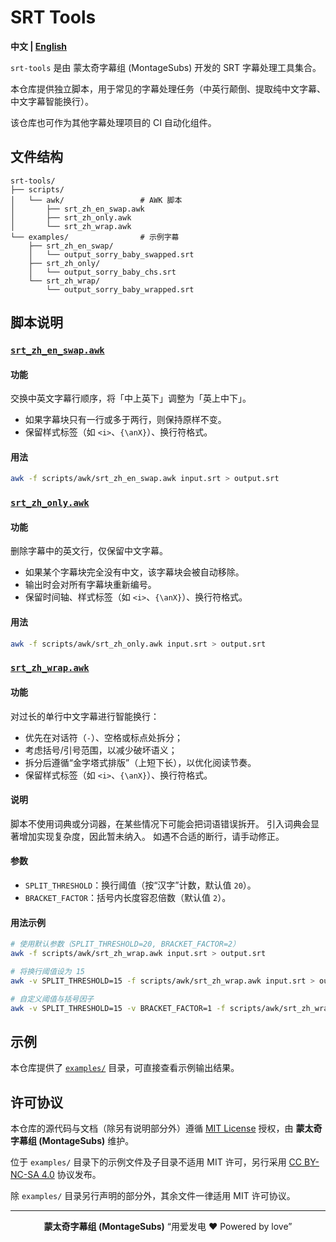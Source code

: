 # SRT Tools

**中文 | [English](./README.en.md)**

`srt-tools` 是由 蒙太奇字幕组 (MontageSubs) 开发的 SRT 字幕处理工具集合。

本仓库提供独立脚本，用于常见的字幕处理任务（中英行颠倒、提取纯中文字幕、中文字幕智能换行）。

该仓库也可作为其他字幕处理项目的 CI 自动化组件。


## 文件结构

```
srt-tools/
├── scripts/
│   └── awk/                 # AWK 脚本
│       ├── srt_zh_en_swap.awk
│       ├── srt_zh_only.awk
│       └── srt_zh_wrap.awk
└── examples/                # 示例字幕
    ├── srt_zh_en_swap/
    │   └── output_sorry_baby_swapped.srt
    ├── srt_zh_only/
    │   └── output_sorry_baby_chs.srt
    └── srt_zh_wrap/
        └── output_sorry_baby_wrapped.srt
```



## 脚本说明

### [`srt_zh_en_swap.awk`](scripts/awk/srt_zh_en_swap.awk)

#### 功能
交换中英文字幕行顺序，将「中上英下」调整为「英上中下」。
- 如果字幕块只有一行或多于两行，则保持原样不变。
- 保留样式标签（如 `<i>`、`{\anX}`）、换行符格式。

#### 用法
```bash
awk -f scripts/awk/srt_zh_en_swap.awk input.srt > output.srt
```


### [`srt_zh_only.awk`](scripts/awk/srt_zh_only.awk)

#### 功能
删除字幕中的英文行，仅保留中文字幕。
- 如果某个字幕块完全没有中文，该字幕块会被自动移除。
- 输出时会对所有字幕块重新编号。
- 保留时间轴、样式标签（如 `<i>`、`{\anX}`）、换行符格式。

#### 用法
```bash
awk -f scripts/awk/srt_zh_only.awk input.srt > output.srt
```


### [`srt_zh_wrap.awk`](scripts/awk/srt_zh_wrap.awk)

#### 功能
对过长的单行中文字幕进行智能换行：
- 优先在对话符（`-`）、空格或标点处拆分；
- 考虑括号/引号范围，以减少破坏语义；
- 拆分后遵循“金字塔式排版”（上短下长），以优化阅读节奏。
- 保留样式标签（如 `<i>`、`{\anX}`）、换行符格式。

#### 说明
脚本不使用词典或分词器，在某些情况下可能会把词语错误拆开。
引入词典会显著增加实现复杂度，因此暂未纳入。
如遇不合适的断行，请手动修正。

#### 参数
- `SPLIT_THRESHOLD`：换行阈值（按“汉字”计数，默认值 `20`）。
- `BRACKET_FACTOR`：括号内长度容忍倍数（默认值 `2`）。

#### 用法示例
```bash
# 使用默认参数（SPLIT_THRESHOLD=20, BRACKET_FACTOR=2）
awk -f scripts/awk/srt_zh_wrap.awk input.srt > output.srt

# 将换行阈值设为 15
awk -v SPLIT_THRESHOLD=15 -f scripts/awk/srt_zh_wrap.awk input.srt > output.srt

# 自定义阈值与括号因子
awk -v SPLIT_THRESHOLD=15 -v BRACKET_FACTOR=1 -f scripts/awk/srt_zh_wrap.awk input.srt > output.srt
```


## 示例

本仓库提供了 [`examples/`](./examples/) 目录，可直接查看示例输出结果。



## 许可协议

本仓库的源代码与文档（除另有说明部分外）遵循 [MIT License](./LICENSE) 授权，由 **蒙太奇字幕组 (MontageSubs)** 维护。

位于 `examples/` 目录下的示例文件及子目录不适用 MIT 许可，另行采用 [CC BY-NC-SA 4.0](./examples/LICENSE) 协议发布。

除 `examples/` 目录另行声明的部分外，其余文件一律适用 MIT 许可协议。


---

<div align="center">

**蒙太奇字幕组 (MontageSubs)**
“用爱发电 ❤️ Powered by love”

</div>
